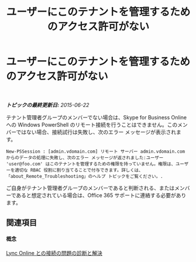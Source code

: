 ﻿---
title: ユーザーにこのテナントを管理するためのアクセス許可がない
TOCTitle: ユーザーにこのテナントを管理するためのアクセス許可がない
ms:assetid: 714ccf81-9451-4585-b62d-979f2a606315
ms:mtpsurl: https://technet.microsoft.com/ja-jp/library/Dn362812(v=OCS.15)
ms:contentKeyID: 56270096
ms.date: 06/02/2017
mtps_version: v=OCS.15
ms.translationtype: HT
---

# ユーザーにこのテナントを管理するためのアクセス許可がない

 

_**トピックの最終更新日:** 2015-06-22_

テナント管理者グループのメンバーでない場合は、Skype for Business Online への Windows PowerShell のリモート接続を行うことはできません。このメンバーではない場合、接続試行は失敗し、次のエラー メッセージが表示されます。

    New-PSSession : [admin.vdomain.com] リモート サーバー admin.vdomain.com からのデータの処理に失敗し、次のエラー メッセージが返されました:ユーザー 'user@foo.com' はこのテナントを管理するための権限を持っていません。権限は、ユーザーを適切な RBAC 役割に割り当てることで付与できます。詳しくは、「about_Remote_Troubleshooting」のヘルプ トピックをご覧ください。.

ご自身がテナント管理者グループのメンバーであると判断される、またはメンバーであると想定されている場合は、Office 365 サポートに連絡する必要があります。

## 関連項目

#### 概念

[Lync Online との接続の問題の診断と解決](diagnosing-and-resolving-connection-problems-with-skype-for-business-online.md)

